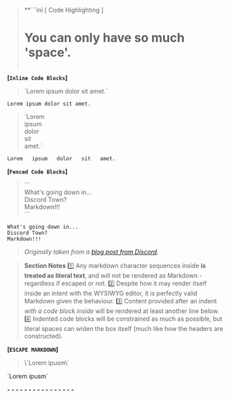 > **```ini
>          [ Code Highlighting ]
>   # You can only have so much 'space'. #  
> ```**

**[`Inline Code Blocks`]**

> \`Lorem ipsum dolor sit amet.\`

`Lorem ipsum dolor sit amet.`

> \`Lorem  
> ipsum  
> dolor  
> sit  
> amet.\`

`Lorem  
ipsum  
dolor  
sit  
amet.`

**[`Fenced Code Blocks`]**

> \`\`\`  
> What's going down in...  
> Discord Town?  
> Markdown!!!  
> \`\`\`

```
What's going down in...
Discord Town?
Markdown!!!
```
> *Originally taken from a [blog post from Discord](<https://blog.discord.com/whats-going-down-in-discord-town-40415149018c> "What's Going Down In Discord Town").*

> **Section Notes**
> :one: Any markdown character sequences inside **is treated as literal text**, and will not be rendered as Markdown - regardless if escaped or not.
> :two: Despite how it may render itself inside an intent with the WYSIWYG editor, it is perfectly valid Markdown given the behaviour.
> :three: Content provided after an indent *with a code block inside* will be rendered at least another line below.
> :four: Indented code blocks will be constrained as much as possible, but literal spaces can widen the box itself (much like how the headers are constructed).

**[`ESCAPE MARKDOWN`]**

> \\\`Lorem ipusm\\\`

\`Lorem ipusm\`

**- - - - - - - - - - - - - - - -**